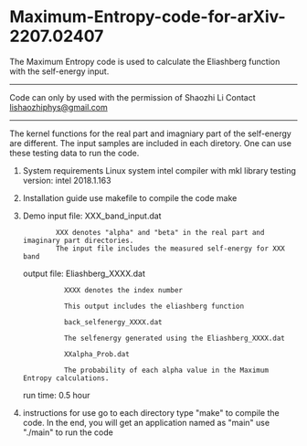 # Maximum-Entropy-code-for-arXiv-2207.02407

The Maximum Entropy code is used to calculate the Eliashberg function with the self-energy input. 
********************************************************
Code can only by used with the permission of Shaozhi Li
Contact lishaozhiphys@gmail.com
*******************************************************

The kernel functions for the real part and imagniary part of the self-energy are different.
The input samples are included in each diretory. One can use these testing data to run the code.

1. System requirements
   Linux system
   intel compiler with mkl library
   testing version: intel 2018.1.163
   
2. Installation guide
   use makefile to compile the code 
   make
   
3. Demo
   input file: XXX_band_input.dat
   
               XXX denotes "alpha" and "beta" in the real part and imaginary part directories.
               The input file includes the measured self-energy for XXX band
               
    output file: Eliashberg_XXXX.dat
    
                 XXXX denotes the index number
                 
                 This output includes the eliashberg function
                 
                 back_selfenergy_XXXX.dat
                 
                 The selfenergy generated using the Eliashberg_XXXX.dat
                 
                 XXalpha_Prob.dat
                 
                 The probability of each alpha value in the Maximum Entropy calculations.
                 
    run time: 0.5 hour
                 
4. instructions for use
   go to each directory
   type "make" to compile the code. In the end, you will get an application named as "main"
   use "./main" to run the code
  
